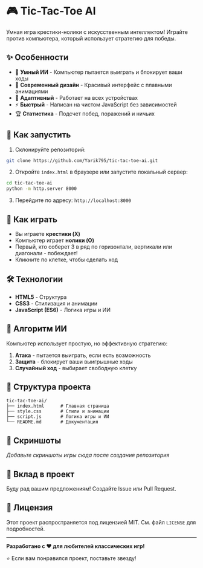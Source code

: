 # 🎮 Tic-Tac-Toe AI

Умная игра крестики-нолики с искусственным интеллектом! Играйте против компьютера, который использует стратегию для победы.

## ✨ Особенности

- 🧠 **Умный ИИ** - Компьютер пытается выиграть и блокирует ваши ходы
- 🎨 **Современный дизайн** - Красивый интерфейс с плавными анимациями
- 📱 **Адаптивный** - Работает на всех устройствах
- ⚡ **Быстрый** - Написан на чистом JavaScript без зависимостей
- 🏆 **Статистика** - Подсчет побед, поражений и ничьих

## 🚀 Как запустить

1. Склонируйте репозиторий:
```bash
git clone https://github.com/Yarik795/tic-tac-toe-ai.git
```

2. Откройте `index.html` в браузере или запустите локальный сервер:
```bash
cd tic-tac-toe-ai
python -m http.server 8000
```

3. Перейдите по адресу: `http://localhost:8000`

## 🎯 Как играть

- Вы играете **крестики (X)**
- Компьютер играет **нолики (O)**
- Первый, кто соберет 3 в ряд по горизонтали, вертикали или диагонали - побеждает!
- Кликните по клетке, чтобы сделать ход

## 🛠️ Технологии

- **HTML5** - Структура
- **CSS3** - Стилизация и анимации
- **JavaScript (ES6)** - Логика игры и ИИ

## 🤖 Алгоритм ИИ

Компьютер использует простую, но эффективную стратегию:
1. **Атака** - пытается выиграть, если есть возможность
2. **Защита** - блокирует ваши выигрышные ходы
3. **Случайный ход** - выбирает свободную клетку

## 📁 Структура проекта

```
tic-tac-toe-ai/
├── index.html      # Главная страница
├── style.css       # Стили и анимации
├── script.js       # Логика игры и ИИ
└── README.md       # Документация
```

## 🎨 Скриншоты

*Добавьте скриншоты игры сюда после создания репозитория*

## 🤝 Вклад в проект

Буду рад вашим предложениям! Создайте Issue или Pull Request.

## 📄 Лицензия

Этот проект распространяется под лицензией MIT. См. файл `LICENSE` для подробностей.

---

**Разработано с ❤️ для любителей классических игр!**

⭐ Если вам понравился проект, поставьте звезду!

